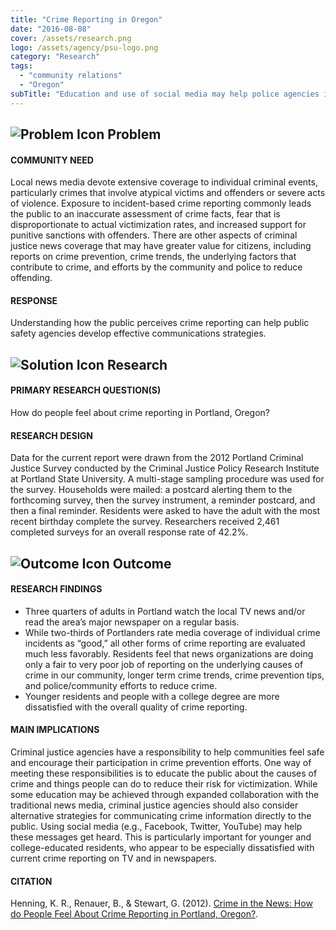 ```yaml
---
title: "Crime Reporting in Oregon"
date: "2016-08-08"
cover: /assets/research.png
logo: /assets/agency/psu-logo.png
category: "Research"
tags:
  - "community relations"
  - "Oregon"
subTitle: "Education and use of social media may help police agencies increase satisfaction in crime reporting, encourage community participation in crime prevention efforts, and help communities feel safer."
---
```


## ![Problem Icon](https://github.com/google/material-design-icons/raw/master/alert/1x_web/ic_error_outline_black_48dp.png "Problem") Problem

#### COMMUNITY NEED

Local news media devote extensive coverage to individual criminal events, particularly crimes that involve atypical victims and offenders or severe acts of violence. Exposure to incident-based crime reporting commonly leads the public to an inaccurate assessment of crime facts, fear that is disproportionate to actual victimization rates, and increased support for punitive sanctions with offenders. There are other aspects of criminal justice news coverage that may have greater value for citizens, including reports on crime prevention, crime trends, the underlying factors that contribute to crime, and efforts by the community and police to reduce offending.

#### RESPONSE

Understanding how the public perceives crime reporting can help public safety agencies develop effective communications strategies.

## ![Solution Icon](https://github.com/google/material-design-icons/raw/master/action/1x_web/ic_lightbulb_outline_black_48dp.png "Solution") Research

#### PRIMARY RESEARCH QUESTION(S)

How do people feel about crime reporting in Portland, Oregon?

#### RESEARCH DESIGN

Data for the current report were drawn from the 2012 Portland Criminal Justice Survey conducted by the Criminal Justice Policy Research Institute at Portland State University. A multi-stage sampling procedure was used for the survey. Households were mailed: a postcard alerting them to the forthcoming survey, then the survey instrument, a reminder postcard, and then a final reminder. Residents were asked to have the adult with the most recent birthday complete the survey. Researchers received 2,461 completed surveys for an overall response rate of 42.2%.

## ![Outcome Icon](https://github.com/google/material-design-icons/raw/master/action/1x_web/ic_view_list_black_48dp.png "Outcome") Outcome

#### RESEARCH FINDINGS

* Three quarters of adults in Portland watch the local TV news and/or read the area’s major newspaper on a regular basis.
* While two-thirds of Portlanders rate media coverage of individual crime incidents as “good,” all other forms of crime reporting are evaluated much less favorably. Residents feel that news organizations are doing only a fair to very poor job of reporting on the underlying causes of crime in our community, longer term crime trends, crime prevention tips, and police/community efforts to reduce crime.
* Younger residents and people with a college degree are more dissatisfied with the overall quality of crime reporting.

#### MAIN IMPLICATIONS

Criminal justice agencies have a responsibility to help communities feel safe and encourage their participation in crime prevention efforts. One way of meeting these responsibilities is to educate the public about the causes of crime and things people can do to reduce their risk for victimization. While some education may be achieved through expanded collaboration with the traditional news media, criminal justice agencies should also consider alternative strategies for communicating crime information directly to the public. Using social media (e.g., Facebook, Twitter, YouTube) may help these messages get heard. This is particularly important for younger and college-educated residents, who appear to be especially dissatisfied with current crime reporting on TV and in newspapers.

#### CITATION

Henning, K. R., Renauer, B., & Stewart, G. (2012). [Crime in the News: How do People Feel About Crime Reporting in Portland, Oregon?](https://pdxscholar.library.pdx.edu/cgi/viewcontent.cgi?referer=https://scholar.google.com/&httpsredir=1&article=1002&context=cjpri_briefs).
